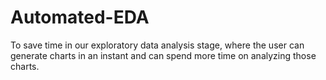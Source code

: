 # Automated-EDA
To save time in our exploratory data analysis stage, where the user can generate charts in an instant and can spend more time on analyzing those charts.

